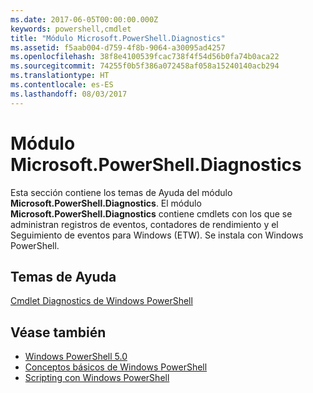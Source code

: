 ```yaml
---
ms.date: 2017-06-05T00:00:00.000Z
keywords: powershell,cmdlet
title: "Módulo Microsoft.PowerShell.Diagnostics"
ms.assetid: f5aab004-d759-4f8b-9064-a30095ad4257
ms.openlocfilehash: 38f8e4100539fcac738f4f54d56b0fa74b0aca22
ms.sourcegitcommit: 74255f0b5f386a072458af058a15240140acb294
ms.translationtype: HT
ms.contentlocale: es-ES
ms.lasthandoff: 08/03/2017
---
```

# <a name="microsoftpowershelldiagnostics-module"></a>Módulo Microsoft.PowerShell.Diagnostics
Esta sección contiene los temas de Ayuda del módulo **Microsoft.PowerShell.Diagnostics**. El módulo **Microsoft.PowerShell.Diagnostics** contiene cmdlets con los que se administran registros de eventos, contadores de rendimiento y el Seguimiento de eventos para Windows (ETW). Se instala con Windows PowerShell.

## <a name="help-topics"></a>Temas de Ayuda
[Cmdlet Diagnostics de Windows PowerShell](http://go.microsoft.com/fwlink/?LinkID=245858)

## <a name="see-also"></a>Véase también
- [Windows PowerShell 5.0](Windows-PowerShell-5.0.md)
- [Conceptos básicos de Windows PowerShell](https://technet.microsoft.com/en-us/library/4b75f1e4-f327-48f3-92ab-bf5435094d41)
- [Scripting con Windows PowerShell](../../getting-started/fundamental/Scripting-with-Windows-PowerShell.md)

